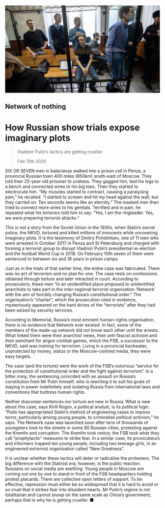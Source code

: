 ![](./images/20200215_EUP504.jpg)

## Network of nothing

# How Russian show trials expose imaginary plots

> Vladimir Putin’s tactics are getting crueller

> Feb 13th 2020

SIX OR SEVEN men in balaclavas walked into a prison cell in Penza, a provincial Russian town 400 miles (650km) south-east of Moscow. They told their 25-year-old prisoner to undress. They gagged him, tied his legs to a bench and connected wires to his big toes. Then they started to electrocute him. “My muscles started to contract, causing a paralysing pain,” he recalled. “I started to scream and hit my head against the wall, but they carried on. Ten seconds seems like an eternity.” The masked men then tried to connect more wires to his genitals. Terrified and in pain, he repeated what his torturers told him to say: “Yes, I am the ringleader. Yes, we were preparing terrorist attacks.”

This is not a story from the Soviet Union in the 1930s, when Stalin’s secret police, the NKVD, tortured and killed millions of innocents while uncovering imaginary plots. It is the testimony of Dmitry Pchelintsev, one of 11 men who were arrested in October 2017 in Penza and St Petersburg and charged with forming a terrorist group to disrupt Vladimir Putin’s presidential re-election and the football World Cup in 2018. On February 10th seven of them were sentenced to between six and 18 years in prison camps.

Just as in the trials of that earlier time, the entire case was fabricated. There was no act of terrorism and no plan for one. The case rests on confessions obtained through torture and later retracted in court. According to prosecutors, these men “in an unidentified place proposed to unidentified anarchists to take part in the inter-regional terrorist organisation ‘Network’ with the aim of forcibly changing Russia’s constitutional order.” The organisation’s “charter”, which the prosecution cited in evidence, mysteriously appeared on the hard drives of the “terrorists” after they had been seized by security services.

According to Memorial, Russia’s most eminent human-rights organisation, there is no evidence that Network ever existed. In fact, some of the members of the made-up network did not know each other until the arrests. What linked them were their anarchist views, their anti-fascist activism and their penchant for airgun combat games, which the FSB, a successor to the NKVD, said was training for terrorism. Living in a provincial backwater, unprotected by money, status or the Moscow-centred media, they were easy targets.

The case (and the torture) were the work of the FSB’s notorious “service for the protection of constitutional order and the fight against terrorism”. In a bitter irony, the sentencing coincided with an assault on Russia’s constitution from Mr Putin himself, who is rewriting it to suit his goals of staying in power indefinitely and isolating Russia from international laws and conventions that buttress human rights.

Neither draconian sentences nor torture are new in Russia. What is new about this case, says Kirill Rogov, a political analyst, is its political logic. “Putin has appropriated Stalin’s method of engineering cases to impose terror, particularly among young people, to criminalise political activism,” he says. The Network case was launched soon after tens of thousands of youngsters took to the streets in some 80 Russian cities, protesting against the Kremlin and corruption. The Kremlin took notice; the FSB took what they call “prophylactic” measures to strike fear. In a similar case, its provocateurs and informers trapped ten young people, including two teenage girls, in an engineered extremist organisation called “New Greatness”.

It is unclear whether these tactics will deter or radicalise the protesters. The big difference with the Stalinist era, however, is the public reaction. Russians on social media are seething. Young people in Moscow are coming out one by one to stand in front of the FSB headquarters holding protest placards. There are collective open letters of support. To be effective, repression must either be so widespread that it is hard to avoid or so cruel that it strikes fear into dissident hearts. Mr Putin’s regime is not totalitarian and cannot snoop on the same scale as China’s government; perhaps that is why he is getting crueller. ■